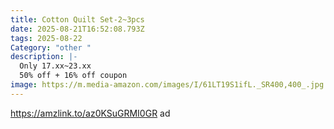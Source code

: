 ```yaml
---
title: Cotton Quilt Set-2~3pcs
date: 2025-08-21T16:52:08.793Z
tags: 2025-08-22
Category: "other "
description: |-
  Only 17.xx~23.xx
  50% off + 16% off coupon
image: https://m.media-amazon.com/images/I/61LT19S1ifL._SR400,400_.jpg
---
```

https://amzlink.to/az0KSuGRMI0GR    ad